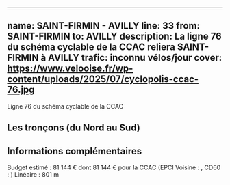 
---
name: SAINT-FIRMIN - AVILLY
line: 33
from: SAINT-FIRMIN 
to:  AVILLY 
description: La ligne 76 du schéma cyclable de la CCAC reliera SAINT-FIRMIN  à AVILLY 
trafic: inconnu vélos/jour
cover: https://www.velooise.fr/wp-content/uploads/2025/07/cyclopolis-ccac-76.jpg
---
Ligne 76 du schéma cyclable de la CCAC  
## Les tronçons (du Nord au Sud)

## Informations complémentaires

Budget estimé : 81 144 € dont 81 144 € pour la CCAC (EPCI Voisine : , CD60 : )
Linéaire : 801 m

